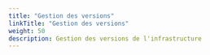 ```yaml
---
title: "Gestion des versions"
linkTitle: "Gestion des versions"
weight: 50
description: Gestion des versions de l'infrastructure
---
```

